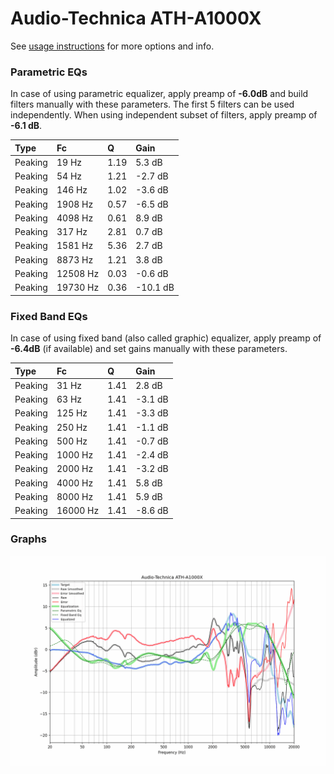 # Audio-Technica ATH-A1000X
See [usage instructions](https://github.com/jaakkopasanen/AutoEq#usage) for more options and info.

### Parametric EQs
In case of using parametric equalizer, apply preamp of **-6.0dB** and build filters manually
with these parameters. The first 5 filters can be used independently.
When using independent subset of filters, apply preamp of **-6.1 dB**.

| Type    | Fc       |    Q | Gain     |
|:--------|:---------|:-----|:---------|
| Peaking | 19 Hz    | 1.19 | 5.3 dB   |
| Peaking | 54 Hz    | 1.21 | -2.7 dB  |
| Peaking | 146 Hz   | 1.02 | -3.6 dB  |
| Peaking | 1908 Hz  | 0.57 | -6.5 dB  |
| Peaking | 4098 Hz  | 0.61 | 8.9 dB   |
| Peaking | 317 Hz   | 2.81 | 0.7 dB   |
| Peaking | 1581 Hz  | 5.36 | 2.7 dB   |
| Peaking | 8873 Hz  | 1.21 | 3.8 dB   |
| Peaking | 12508 Hz | 0.03 | -0.6 dB  |
| Peaking | 19730 Hz | 0.36 | -10.1 dB |

### Fixed Band EQs
In case of using fixed band (also called graphic) equalizer, apply preamp of **-6.4dB**
(if available) and set gains manually with these parameters.

| Type    | Fc       |    Q | Gain    |
|:--------|:---------|:-----|:--------|
| Peaking | 31 Hz    | 1.41 | 2.8 dB  |
| Peaking | 63 Hz    | 1.41 | -3.1 dB |
| Peaking | 125 Hz   | 1.41 | -3.3 dB |
| Peaking | 250 Hz   | 1.41 | -1.1 dB |
| Peaking | 500 Hz   | 1.41 | -0.7 dB |
| Peaking | 1000 Hz  | 1.41 | -2.4 dB |
| Peaking | 2000 Hz  | 1.41 | -3.2 dB |
| Peaking | 4000 Hz  | 1.41 | 5.8 dB  |
| Peaking | 8000 Hz  | 1.41 | 5.9 dB  |
| Peaking | 16000 Hz | 1.41 | -8.6 dB |

### Graphs
![](./Audio-Technica%20ATH-A1000X.png)